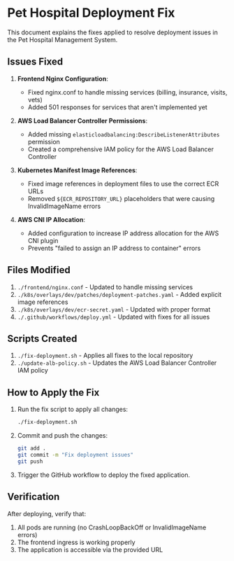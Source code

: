 # Pet Hospital Deployment Fix

This document explains the fixes applied to resolve deployment issues in the Pet Hospital Management System.

## Issues Fixed

1. **Frontend Nginx Configuration**:
   - Fixed nginx.conf to handle missing services (billing, insurance, visits, vets)
   - Added 501 responses for services that aren't implemented yet

2. **AWS Load Balancer Controller Permissions**:
   - Added missing `elasticloadbalancing:DescribeListenerAttributes` permission
   - Created a comprehensive IAM policy for the AWS Load Balancer Controller

3. **Kubernetes Manifest Image References**:
   - Fixed image references in deployment files to use the correct ECR URLs
   - Removed `${ECR_REPOSITORY_URL}` placeholders that were causing InvalidImageName errors

4. **AWS CNI IP Allocation**:
   - Added configuration to increase IP address allocation for the AWS CNI plugin
   - Prevents "failed to assign an IP address to container" errors

## Files Modified

1. `./frontend/nginx.conf` - Updated to handle missing services
2. `./k8s/overlays/dev/patches/deployment-patches.yaml` - Added explicit image references
3. `./k8s/overlays/dev/ecr-secret.yaml` - Updated with proper format
4. `./.github/workflows/deploy.yml` - Updated with fixes for all issues

## Scripts Created

1. `./fix-deployment.sh` - Applies all fixes to the local repository
2. `./update-alb-policy.sh` - Updates the AWS Load Balancer Controller IAM policy

## How to Apply the Fix

1. Run the fix script to apply all changes:
   ```bash
   ./fix-deployment.sh
   ```

2. Commit and push the changes:
   ```bash
   git add .
   git commit -m "Fix deployment issues"
   git push
   ```

3. Trigger the GitHub workflow to deploy the fixed application.

## Verification

After deploying, verify that:

1. All pods are running (no CrashLoopBackOff or InvalidImageName errors)
2. The frontend ingress is working properly
3. The application is accessible via the provided URL
